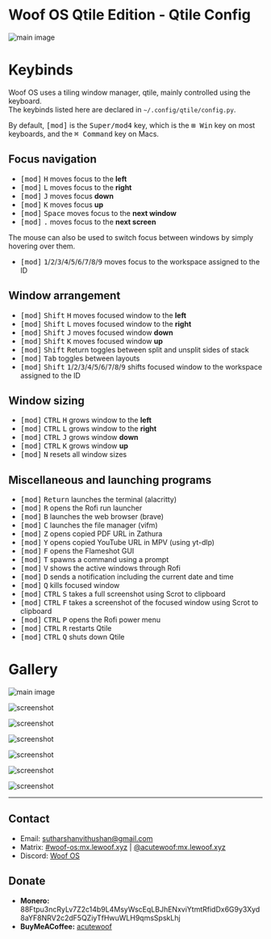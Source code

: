 # Woof OS Qtile Edition - Qtile Config

![main image](https://os.lewoof.xyz/images/qtile/s4.png)

# Keybinds

Woof OS uses a tiling window manager, qtile, mainly controlled using the keyboard.  
The keybinds listed here are declared in `~/.config/qtile/config.py`.

By default, <kbd>[mod]</kbd> is the <kbd>Super/mod4</kbd> key, which is the <kbd>⊞ Win</kbd> key on most keyboards, and the <kbd>⌘ Command</kbd> key on Macs.

## Focus navigation

- <kbd>[mod]</kbd> <kbd>H</kbd> moves focus to the **left**
- <kbd>[mod]</kbd> <kbd>L</kbd> moves focus to the **right**
- <kbd>[mod]</kbd> <kbd>J</kbd> moves focus **down**
- <kbd>[mod]</kbd> <kbd>K</kbd> moves focus **up**
- <kbd>[mod]</kbd> <kbd>Space</kbd> moves focus to the **next window**
- <kbd>[mod]</kbd> <kbd>.</kbd> moves focus to the **next screen**

The mouse can also be used to switch focus between windows by simply hovering over them.

- <kbd>[mod]</kbd> <kbd>1</kbd>/<kbd>2</kbd>/<kbd>3</kbd>/<kbd>4</kbd>/<kbd>5</kbd>/<kbd>6</kbd>/<kbd>7</kbd>/<kbd>8</kbd>/<kbd>9</kbd> moves focus to the workspace assigned to the ID

## Window arrangement

- <kbd>[mod]</kbd> <kbd>Shift</kbd> <kbd>H</kbd> moves focused window to the **left**
- <kbd>[mod]</kbd> <kbd>Shift</kbd> <kbd>L</kbd> moves focused window to the **right**
- <kbd>[mod]</kbd> <kbd>Shift</kbd> <kbd>J</kbd> moves focused window **down**
- <kbd>[mod]</kbd> <kbd>Shift</kbd> <kbd>K</kbd> moves focused window **up**
- <kbd>[mod]</kbd> <kbd>Shift</kbd> <kbd>R</kbd>eturn toggles between split and unsplit sides of stack
- <kbd>[mod]</kbd> <kbd>Tab</kbd> toggles between layouts
- <kbd>[mod]</kbd> <kbd>Shift</kbd> <kbd>1</kbd>/<kbd>2</kbd>/<kbd>3</kbd>/<kbd>4</kbd>/<kbd>5</kbd>/<kbd>6</kbd>/<kbd>7</kbd>/<kbd>8</kbd>/<kbd>9</kbd> shifts focused window to the workspace assigned to the ID

## Window sizing

- <kbd>[mod]</kbd> <kbd>CTRL</kbd> <kbd>H</kbd> grows window to the **left**
- <kbd>[mod]</kbd> <kbd>CTRL</kbd> <kbd>L</kbd> grows window to the **right**
- <kbd>[mod]</kbd> <kbd>CTRL</kbd> <kbd>J</kbd> grows window **down**
- <kbd>[mod]</kbd> <kbd>CTRL</kbd> <kbd>K</kbd> grows window **up**
- <kbd>[mod]</kbd> <kbd>N</kbd> resets all window sizes

## Miscellaneous and launching programs

- <kbd>[mod]</kbd> <kbd>Return</kbd> launches the terminal (alacritty)
- <kbd>[mod]</kbd> <kbd>R</kbd> opens the Rofi run launcher
- <kbd>[mod]</kbd> <kbd>B</kbd> launches the web browser (brave)
- <kbd>[mod]</kbd> <kbd>C</kbd> launches the file manager (vifm)
- <kbd>[mod]</kbd> <kbd>Z</kbd> opens copied PDF URL in Zathura
- <kbd>[mod]</kbd> <kbd>Y</kbd> opens copied YouTube URL in MPV (using yt-dlp)
- <kbd>[mod]</kbd> <kbd>F</kbd> opens the Flameshot GUI
- <kbd>[mod]</kbd> <kbd>T</kbd> spawns a command using a prompt
- <kbd>[mod]</kbd> <kbd>V</kbd> shows the active windows through Rofi
- <kbd>[mod]</kbd> <kbd>D</kbd> sends a notification including the current date and time
- <kbd>[mod]</kbd> <kbd>Q</kbd> kills focused window
- <kbd>[mod]</kbd> <kbd>CTRL</kbd> <kbd>S</kbd> takes a full screenshot using Scrot to clipboard
- <kbd>[mod]</kbd> <kbd>CTRL</kbd> <kbd>F</kbd> takes a screenshot of the focused window using Scrot to clipboard
- <kbd>[mod]</kbd> <kbd>CTRL</kbd> <kbd>P</kbd> opens the Rofi power menu
- <kbd>[mod]</kbd> <kbd>CTRL</kbd> <kbd>R</kbd> restarts Qtile
- <kbd>[mod]</kbd> <kbd>CTRL</kbd> <kbd>Q</kbd> shuts down Qtile

# Gallery

![main image](https://os.lewoof.xyz/images/qtile/s4.png)

![screenshot](https://os.lewoof.xyz/images/qtile/s0.png)

![screenshot](https://os.lewoof.xyz/images/qtile/s1.png)

![screenshot](https://os.lewoof.xyz/images/qtile/s2.png)

![screenshot](https://os.lewoof.xyz/images/qtile/s3.png)

![screenshot](https://os.lewoof.xyz/images/qtile/s5.png)

![screenshot](https://os.lewoof.xyz/images/qtile/s6.png)

---

## Contact

- Email: [sutharshanvithushan@gmail.com](mailto:sutharshanvithushan@gmail.com)
- Matrix: [#woof-os:mx.lewoof.xyz](https://matrix.to/#/#woof-os:matrix.org) | [@acutewoof:mx.lewoof.xyz](https://matrix.to/#/@acutewoof:matrix.org)
- Discord: [Woof OS](https://discord.gg/2G2yGUAXUS)

## Donate

- **Monero:** 88Ftpu3ncRyLv7Z2c14b9L4MsyWscEqLBJhENxviYtmtRfidDx6G9y3Xyd8aYF8NRV2c2dF5QZiyTfHwuWLH9qmsSpskLhj
- **BuyMeACoffee:** [acutewoof](https://buymeacoffee.com/acutewoof)
